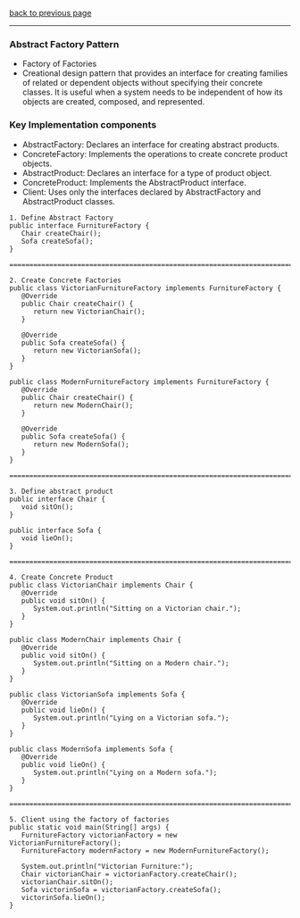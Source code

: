 [back to previous page](../LLD.md)

---

### Abstract Factory Pattern
- Factory of Factories
- Creational design pattern that provides an interface for creating families of related or dependent objects without specifying their concrete classes. It is useful when a system needs to be independent of how its objects are created, composed, and represented.

### Key Implementation components

- AbstractFactory: Declares an interface for creating abstract products.
- ConcreteFactory: Implements the operations to create concrete product objects.
- AbstractProduct: Declares an interface for a type of product object.
- ConcreteProduct: Implements the AbstractProduct interface.
- Client: Uses only the interfaces declared by AbstractFactory and AbstractProduct classes.

```
1. Define Abstract Factory
public interface FurnitureFactory {
   Chair createChair();
   Sofa createSofa();
}

===================================================================================

2. Create Concrete Factories
public class VictorianFurnitureFactory implements FurnitureFactory {
   @Override
   public Chair createChair() {
      return new VictorianChair();
   }

   @Override
   public Sofa createSofa() {
      return new VictorianSofa();
   }
}

public class ModernFurnitureFactory implements FurnitureFactory {
   @Override
   public Chair createChair() {
      return new ModernChair();
   }

   @Override
   public Sofa createSofa() {
      return new ModernSofa();
   }
}

====================================================================================

3. Define abstract product 
public interface Chair {
   void sitOn();
}

public interface Sofa {
   void lieOn();
}

====================================================================================

4. Create Concrete Product
public class VictorianChair implements Chair {
   @Override
   public void sitOn() {
      System.out.println("Sitting on a Victorian chair.");
   }
}

public class ModernChair implements Chair {
   @Override
   public void sitOn() {
      System.out.println("Sitting on a Modern chair.");
   }
}

public class VictorianSofa implements Sofa {
   @Override
   public void lieOn() {
      System.out.println("Lying on a Victorian sofa.");
   }
}

public class ModernSofa implements Sofa {
   @Override
   public void lieOn() {
      System.out.println("Lying on a Modern sofa.");
   }
}

====================================================================================

5. Client using the factory of factories
public static void main(String[] args) {
   FurnitureFactory victorianFactory = new VictorianFurnitureFactory();
   FurnitureFactory modernFactory = new ModernFurnitureFactory();

   System.out.println("Victorian Furniture:");
   Chair victorianChair = victorianFactory.createChair();
   victorianChair.sitOn();
   Sofa victorinSofa = victorianFactory.createSofa();
   victorinSofa.lieOn();
}

```